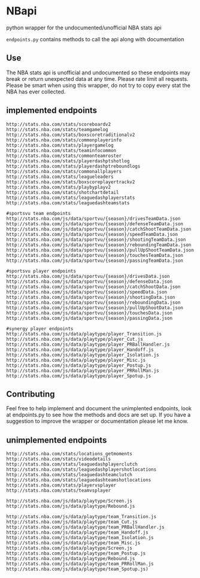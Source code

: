 # NBapi
python wrapper for the undocumented/unofficial NBA stats api

`endpoints.py` contains methods to call the api along with documentation
## Use
The NBA stats api is unofficial and undocumented so these endpoints may break or return unexpected data at any time. Please rate limit all requests. Please be smart when using this wrapper, do not try to copy every stat the NBA has ever collected.

## implemented endpoints

```
http://stats.nba.com/stats/scoreboardv2
http://stats.nba.com/stats/teamgamelog
http://stats.nba.com/stats/boxscoretraditionalv2
http://stats.nba.com/stats/commonplayerinfo
http://stats.nba.com/stats/playergamelog
http://stats.nba.com/stats/teaminfocommon
http://stats.nba.com/stats/commonteamroster
http://stats.nba.com/stats/playerdashptshotlog
http://stats.nba.com/stats/playerdashptreboundlogs
http://stats.nba.com/stats/commonallplayers
http://stats.nba.com/stats/leagueleaders
http://stats.nba.com/stats/boxscoreplayertrackv2
http://stats.nba.com/stats/playbyplayv2
http://stats.nba.com/stats/shotchartdetail
http://stats.nba.com/stats/leaguedashplayerstats
http://stats.nba.com/stats/leaguedashteamstats

#sportsvu team endpoints
http://stats.nba.com/js/data/sportvu/{season}/drivesTeamData.json
http://stats.nba.com/js/data/sportvu/{season}/defenseTeamData.json
http://stats.nba.com/js/data/sportvu/{season}/catchShootTeamData.json
http://stats.nba.com/js/data/sportvu/{season}/speedTeamData.json
http://stats.nba.com/js/data/sportvu/{season}/shootingTeamData.json
http://stats.nba.com/js/data/sportvu/{season}/reboundingTeamData.json
http://stats.nba.com/js/data/sportvu/{season}/pullUpShootTeamData.json
http://stats.nba.com/js/data/sportvu/{season}/touchesTeamData.json
http://stats.nba.com/js/data/sportvu/{season}/passingTeamData.json

#sportsvu player endpoints
http://stats.nba.com/js/data/sportvu/{season}/drivesData.json
http://stats.nba.com/js/data/sportvu/{season}/defenseData.json
http://stats.nba.com/js/data/sportvu/{season}/catchShootData.json
http://stats.nba.com/js/data/sportvu/{season}/speedData.json
http://stats.nba.com/js/data/sportvu/{season}/shootingData.json
http://stats.nba.com/js/data/sportvu/{season}/reboundingData.json
http://stats.nba.com/js/data/sportvu/{season}/pullUpShootData.json
http://stats.nba.com/js/data/sportvu/{season}/touchesData.json
http://stats.nba.com/js/data/sportvu/{season}/passingData.json

#synergy player endpoints
http://stats.nba.com/js/data/playtype/player_Transition.js
http://stats.nba.com/js/data/playtype/player_Cut.js
http://stats.nba.com/js/data/playtype/player_PRBallHandler.js
http://stats.nba.com/js/data/playtype/player_Handoff.js
http://stats.nba.com/js/data/playtype/player_Isolation.js
http://stats.nba.com/js/data/playtype/player_Misc.js
http://stats.nba.com/js/data/playtype/player_Postup.js
http://stats.nba.com/js/data/playtype/player_PRRollMan.js
http://stats.nba.com/js/data/playtype/player_Spotup.js
```

## Contributing
Feel free to help implement and document the unimplented endpoints, look at endpoints.py to see how the methods and docs are set up. If you have a suggestion to improve the wrapper or documentation please let me know.

## unimplemented endpoints
```
http://stats.nba.com/stats/locations_getmoments
http://stats.nba.com/stats/videodetails
http://stats.nba.com/stats/leaguedashplayerclutch
http://stats.nba.com/stats/leaguedashplayershotlocations
http://stats.nba.com/stats/leaguedashteamclutch
http://stats.nba.com/stats/leaguedashteamshotlocations
http://stats.nba.com/stats/playervsplayer
http://stats.nba.com/stats/teamvsplayer

http://stats.nba.com/js/data/playtype/Screen.js
http://stats.nba.com/js/data/playtype/Rebound.js

http://stats.nba.com/js/data/playtype/team_Transition.js
http://stats.nba.com/js/data/playtype/team_Cut.js
http://stats.nba.com/js/data/playtype/team_PRBallHandler.js
http://stats.nba.com/js/data/playtype/team_Handoff.js
http://stats.nba.com/js/data/playtype/team_Isolation.js
http://stats.nba.com/js/data/playtype/team_Misc.js
http://stats.nba.com/js/data/playtype/Screen.js
http://stats.nba.com/js/data/playtype/team_Postup.js
http://stats.nba.com/js/data/playtype/Rebound.js
http://stats.nba.com/js/data/playtype/team_PRRollMan.js
http://stats.nba.com/js/data/playtype/team_Spotup.js)
```